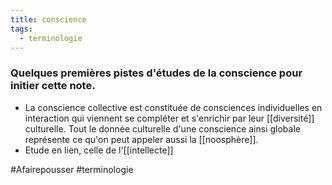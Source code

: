 ```yaml
---
title: conscience
tags:
  - terminologie
---
```

### Quelques premières pistes d'études de la conscience pour initier cette note.
- La conscience collective est constituée de consciences individuelles en interaction qui viennent se compléter et s'enrichir par leur [[diversité]] culturelle. Tout le donnée culturelle d'une conscience ainsi globale représente ce qu'on peut appeler aussi la [[noosphère]].
- Etude en lien, celle de l'[[intellecte]]

#Afairepousser #terminologie 
